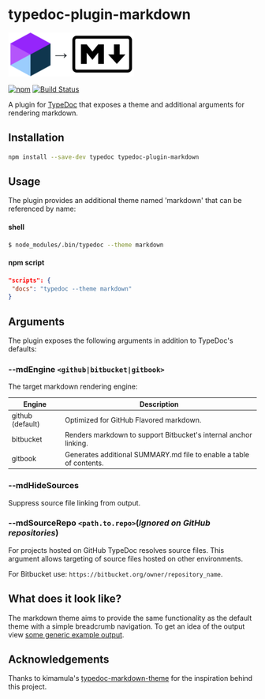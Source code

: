 # typedoc-plugin-markdown

![typedoc-plugin-markdown](logos.png)

[![npm](https://img.shields.io/npm/v/typedoc-plugin-markdown.svg)](https://www.npmjs.com/package/typedoc-plugin-markdown)
[![Build Status](https://travis-ci.org/tgreyuk/typedoc-plugin-markdown.svg?branch=master)](https://travis-ci.org/tgreyuk/typedoc-plugin-markdown)

A plugin for [TypeDoc](https://github.com/TypeStrong/typedoc) that exposes a theme and additional arguments for rendering markdown.

## Installation

```bash
npm install --save-dev typedoc typedoc-plugin-markdown
```

## Usage

The plugin provides an additional theme named 'markdown' that can be referenced by name:

#### shell

```bash
$ node_modules/.bin/typedoc --theme markdown
```

#### npm script

```json
"scripts": {
 "docs": "typedoc --theme markdown"
}
```

## Arguments

The plugin exposes the following arguments in addition to TypeDoc's defaults:

### --mdEngine `<github|bitbucket|gitbook>`

The target markdown rendering engine:

| Engine           | Description                                                         |
| ---------------- | ------------------------------------------------------------------- |
| github (default) | Optimized for GitHub Flavored markdown.                             |
| bitbucket        | Renders markdown to support Bitbucket's internal anchor linking.    |
| gitbook          | Generates additional SUMMARY.md file to enable a table of contents. |

### --mdHideSources

Suppress source file linking from output.

### --mdSourceRepo `<path.to.repo>`(_Ignored on GitHub repositories_)

For projects hosted on GitHub TypeDoc resolves source files. This argument allows targeting of source files hosted on other environments.

For Bitbucket use: `https://bitbucket.org/owner/repository_name`.

## What does it look like?

The markdown theme aims to provide the same functionality as the default theme with a simple breadcrumb navigation. To get an idea of the output view [some generic example output](https://github.com/tgreyuk/typedoc-plugin-markdown/tree/master/examples/out/README.md).

## Acknowledgements

Thanks to kimamula's [typedoc-markdown-theme](https://github.com/kimamula/typedoc-markdown-theme) for the inspiration behind this project.
